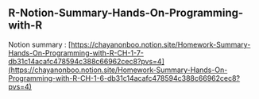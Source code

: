## R-Notion-Summary-Hands-On-Programming-with-R
Notion summary : [https://chayanonboo.notion.site/Homework-Summary-Hands-On-Programming-with-R-CH-1-7-db31c14acafc478594c388c66962cec8?pvs=4](https://chayanonboo.notion.site/Homework-Summary-Hands-On-Programming-with-R-CH-1-6-db31c14acafc478594c388c66962cec8?pvs=4)

